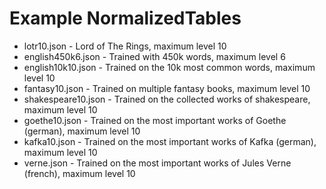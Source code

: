 # Example NormalizedTables
- lotr10.json - Lord of The Rings, maximum level 10
- english450k6.json - Trained with 450k words, maximum level 6
- english10k10.json - Trained on the 10k most common words, maximum level 10
- fantasy10.json - Trained on multiple fantasy books, maximum level 10
- shakespeare10.json - Trained on the collected works of shakespeare, maximum level 10
- goethe10.json - Trained on the most important works of Goethe (german), maximum level 10
- kafka10.json - Trained on the most important works of Kafka (german), maximum level 10
- verne.json - Trained on the most important works of Jules Verne (french), maximum level 10
